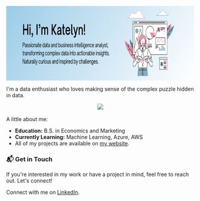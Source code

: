 <a href="URL_REDIRECT" target="blank"><img align="center" src="readme-header.png" height="200" /></a>

I'm a data enthusiast who loves making sense of the complex puzzle hidden in data.
<p align="center">
  <a href="https://skillicons.dev">
    <img src="https://skillicons.dev/icons?i=postgres,mysql,mongodb,py,r" />
  </a>
</p>

A little about me:
- **Education:** B.S. in Economics and Marketing
- **Currently Learning:** Machine Learning, Azure, AWS
- All of my projects are available on [my website](https://www.katelynweese.com).


### 📬 Get in Touch
If you're interested in my work or have a project in mind, feel free to reach out. Let's connect!

Connect with me on [LinkedIn](https://www.linkedin.com/in/katelynweese).

<!---
katelynweese/katelynweese is a ✨ special ✨ repository because its `README.md` (this file) appears on your GitHub profile.
You can click the Preview link to take a look at your changes.
--->


<!---
katelynweese/katelynweese is a ✨ special ✨ repository because its `README.md` (this file) appears on your GitHub profile.
You can click the Preview link to take a look at your changes.
--->
